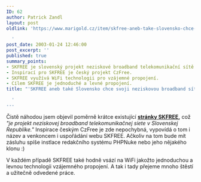 ```yaml
---
ID: 62
author: Patrick Zandl
layout: post
oldlink: 'https://www.marigold.cz/item/skfree-aneb-take-slovensko-chce-svoji-neziskovou-broadband-sit

  '
post_date: 2003-01-24 12:46:00
post_excerpt: ''
published: true
summary_points:
- SKFREE je slovenský projekt neziskové broadband telekomunikační sítě.
- Inspirací pro SKFREE je český projekt CzFree.
- SKFREE využívá WiFi technologii pro vzájemné propojení.
- Cílem SKFREE je jednoduché a levné propojení.
title: "'SKFREE aneb také Slovensko chce svoji neziskovou broadband síť"

  '
---
```


<p>
Čistě náhodou jsem objevil poměrně krátce existující <A href="http://www.skfree.net/" target=_blank><STRONG>stránky SKFREE</STRONG></A><STRONG>,</STRONG> což <EM>"je projekt neziskovej broadband telekomunikačnej siete v Slovenskej Republike."</EM> Inspirace českým CzFree je zde nepochybná, vypovídá o tom i název a venkoncem i uspořádání webu SKFREE. Ačkoliv na tom bude mít zásluhu spíše instlace redakčního systému PHPNuke nebo jeho nějakého klonu :)</p>

<p>
V každém případě SKFREE také hodně vsází na WiFi jakožto jednoduchou a levnou technologii vzájemného propojení. A tak i tady přejeme mnoho štěstí a užitečně odvedené práce.</p>